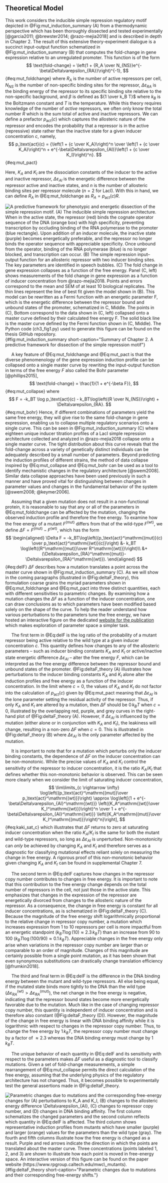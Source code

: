 ## Theoretical Model

This work considers the inducible simple repression regulatory motif depicted
in  @Fig:mut_induction_summary (A) from a thermodynamic perspective which has
been thoroughly dissected and tested experimentally [@garcia2011;
@brewster2014; @razo-mejia2018] and is described in depth in Chapter 2. The
result of this extensive theory-experiment dialogue is a succinct
input-output function schematized in @Fig:mut_induction_summary (B) that
computes the fold-change in gene expression relative to an unregulated
promoter. This function is of the form
$$
\text{fold-change} = \left(1 + {R_A \over
N_{NS}}e^{-\beta\Delta\varepsilon_{RA}}\right)^{-1},
$${#eq:mut_foldchange}
where $R_A$ is the number of active repressors
per cell, $N_{NS}$ is the number of non-specific binding sites for the
repressor, $\Delta\varepsilon_{RA}$ is the binding energy of the
repressor to its specific binding site relative to the non-specific
background, and $\beta$ is defined as ${1 \over k_B T}$ where
$k_B$ is the Boltzmann constant and $T$ is the temperature. While
this theory requires knowledge of the number of *active* repressors, we
often only know the total number $R$ which is the sum total of active
and inactive repressors. We can define a prefactor $p_\text{act}(c)$
which captures the allosteric nature of the repressor and encodes the
probability that a repressor is in the active (repressive) state rather than
the inactive state for a given inducer concentration $c$, namely,
$$
p_\text{act}(c) = {\left(1 + {c \over K_A}\right)^n \over \left(1 + {c \over
K_A}\right)^n + e^{-\beta\Delta\varepsilon_{AI}}\left(1 + {c \over
K_I}\right)^n}.
$${#eq:mut_pact}

Here, $K_A$ and $K_I$ are the dissociation
constants of the inducer to the active and inactive repressor,
$\Delta\varepsilon_{AI}$ is the energetic difference between the
repressor active and inactive states, and $n$ is the number of
allosteric binding sites per repressor molecule ($n=2$ for LacI). With
this in hand, we can define $R_A$ in @Eq:mut_foldchange as $R_A = p_\text{act}(c)
R$.

![**A predictive framework for phenotypic and energetic dissection of the
simple repression motif.** (A) The inducible simple repression architecture.
When in the active state, the repressor (red) binds the cognate operator
sequence of the DNA (orange box) with high specificity, preventing transcription
by occluding binding of the RNA polymerase to the promoter (blue rectangle).
Upon addition of an inducer molecule, the inactive state (purple) becomes
energetically preferable, and the repressor no longer binds the operator
sequence with appreciable specificity. Once unbound from the operator,
binding of the RNA polymerase (blue) is no longer blocked, and transcription
can occur. (B) The simple repression input–output function for an allosteric
repressor with two inducer binding sites. The key parameters are identified in
speech bubbles. (C) The fold change in gene expression collapses as a
function of the free energy. Panel (C, left) shows measurements of the fold change in
gene expression as a function of inducer concentration from @razo-mejia2018. 
Points and errors correspond to the mean and SEM of at least 10
biological replicates. The thin lines represent the line of best fit given
the model shown in (B). This model can be rewritten as a Fermi function with an
energetic parameter $F$, which is the energetic difference between the
repressor bound and unbound states of the promoter, schematized in C, Middle.
The points in (C), Bottom correspond to the data shown in (C, left) collapsed onto
a master curve defined by their calculated free energy $F$. The solid black
line is the master curve defined by the Fermi function shown in (C,
Middle). The [Python code
(`ch3_fig1.py`)](https://github.com/gchure/phd/blob/master/src/chapter_03/code/ch3_fig1.py)
used to generate this figure can be found on the thesis [GitHub
repository](https://github.com/gchure/phd).](ch3_fig1){#fig:mut_induction_summary short-caption="Summary of Chapter
2. A predictive framework for dissection of the simple repression motif"}

&nbsp;&nbsp;&nbsp;&nbsp;&nbsp;A key feature of @Eq:mut_foldchange and
@Eq:mut_pact is that the diverse phenomenology of the gene expression induction
profile can be collapsed onto
a single master curve by rewriting the input-output function in terms of the
free energy $F$ also called the Bohr parameter [@phillips2015],
$$
\text{fold-change} = \frac{1}{1 + e^{-\beta F}},
$${#eq:mut_collapse}
where
$$
F = -k_BT \log p_\text{act}(c) - k_BT\log\left({R \over N_{NS}}\right) +
\Delta\varepsilon_{RA}.
$${#eq:mut_bohr}
Hence, if different combinations of parameters yield the same free energy,
they will give rise to the same fold-change in gene expression, enabling us
to collapse multiple regulatory scenarios onto a single curve. This can be
seen in  @Fig:mut_induction_summary (C) where eighteen unique inducer
titration profiles of a LacI simple repression architecture collected and
analyzed in @razo-mejia2018 collapse onto a single master curve. The tight
distribution about this curve reveals that the fold-change across a variety
of genetically distinct individuals can be adequately described by a small
number of parameters. Beyond predicting the induction profiles of different
strains, the method of data collapse inspired by  @Eq:mut_collapse and 
@Eq:mut_bohr can be used as a tool to identify mechanistic changes in the
regulatory architecture [@swem2008]. Similar data collapse approaches have
been used previously in such a manner and have proved vital for
distinguishing between changes in parameter values and changes in the
fundamental behavior of the system [@swem2008; @keymer2006].

&nbsp;&nbsp;&nbsp;&nbsp;&nbsp;Assuming that a given mutation does not result in a non-functional
protein, it is reasonable to say that any or all of the parameters in
@Eq:mut_foldchange can be affected by the mutation,
changing the observed induction profile and therefore the free energy.
To examine how the free energy of a mutant $F^\text{(mut)}$ differs
from that of the wild-type $F^\text{(wt)}$, we define $\Delta F = F^\mathrm{(mut)}-
F^\mathrm{(wt)}$, which has the form 
$$
\begin{aligned}
\Delta F = -k_BT\log\left({p_\text{act}^\mathrm{(mut)}(c) \over  p_\text{act}^\mathrm{(wt)}(c)}\right) &- k_BT \log\left({R^\mathrm{(mut)}\over R^\mathrm{(wt)}}\right)\\
 &+ (\Delta\varepsilon_{RA}^\mathrm{(mut)}- \Delta\varepsilon_{RA}^\mathrm{(wt)}).
    \end{aligned}
$${#eq:delF}
$\Delta F$ describes how a mutation translates a point across the master
curve shown in @Fig:mut_induction_summary (C). As we will show in the
coming paragraphs (illustrated in @Fig:deltaF_theory), this formulation
coarse grains the myriad parameters shown in @Eq:mut_foldchange and 
@Eq:mut_pact into three distinct quantities, each with different sensitivities to
parametric changes. By examining how a mutation changes the $\Delta F$ as a
function of the inducer concentration, one can draw conclusions as to which
parameters have been modified based solely on the shape of the curve. To help
the reader understand how various perturbations to the parameters tune the
free energy, we have hosted an interactive figure on the dedicated [website
for the publication](http://www.rpgroup.caltech.edu/mwc_mutants) which makes
exploration of parameter space a simpler task.

&nbsp;&nbsp;&nbsp;&nbsp;&nbsp;The first term in @Eq:delF is the log ratio of the probability of a
mutant repressor being active relative to the wild type at a given inducer
concentration $c$. This quantity defines how changes to any of the allosteric
parameters – such as inducer binding constants $K_A$ and $K_I$ or
active/inactive state energetic difference $\Delta\varepsilon_{AI}$ – alter
the free energy $F$, which can be interpreted as the free energy difference
between the repressor bound and unbound states of the promoter. 
@Fig:deltaF_theory (A) illustrates how perturbations to the inducer binding
constants $K_A$ and $K_I$ alone alter the induction profiles and 
free energy as a function of the inducer concentration. In the limit where $c
= 0$, the values of $K_A$ and $K_I$ do not factor into the calculation of
$p_\text{act}(c)$ given by @Eq:mut_pact meaning that
$\Delta\varepsilon_{AI}$ is the lone parameter setting the residual activity
of the repressor. Thus, if only $K_A$ and $K_I$ are altered by a mutation,
then $\Delta F$ should be $0\, k_BT$ when $c = 0$, illustrated by the
overlapping red, purple, and grey curves in the right-hand plot of 
@Fig:deltaF_theory (A). However, if $\Delta\varepsilon_{AI}$ is influenced by
the mutation (either alone or in conjunction with $K_A$ and $K_I$), the
leakiness will change, resulting in a non-zero $\Delta F$ when $c=0$. This is
illustrated in @Fig:deltaF_theory (B) where $\Delta\varepsilon_{AI}$ is
the only parameter affected by the mutation.

&nbsp;&nbsp;&nbsp;&nbsp;&nbsp;It is important to note that for a mutation which perturbs only the
inducer binding constants, the dependence of $\Delta F$ on the inducer
concentration can be non-monotonic. While the precise values of $K_A$
and $K_I$ control the sensitivity of the repressor to inducer
concentration, it is the ratio $K_A / K_I$ that defines whether this
non-monotonic behavior is observed. This can be seen more clearly when
we consider the limit of saturating inducer concentration,
$$
\lim\limits_{c \rightarrow \infty} \log\left({p_\text{act}^\mathrm{(mut)}\over
p_\text{act}^\mathrm{(wt)}}\right) \approx \log\left[{1 +
e^{-\beta\Delta\varepsilon_{AI}^\mathrm{(wt)}} \left({K_A^\mathrm{(wt)}\over
K_I^\mathrm{(wt)}}\right)^n \over 1 +
e^{-\beta\Delta\varepsilon_{AI}^\mathrm{(wt)}} \left({K_A^\mathrm{(mut)}\over
K_I^\mathrm{(mut)}}\right)^n}\right],
$${#eq:kaki_sat_c} 
which illustrates that $\Delta F$ returns
to zero at saturating inducer concentration when the ratio $K_A / K_I$
is the same for both the mutant and wild-type repressors, so long as
$\Delta\varepsilon_{AI}$ is unperturbed. Non-monotonicity can *only*
be achieved by changing $K_A$ and $K_I$ and therefore serves as a
diagnostic for classifying mutational effects reliant solely on
measuring the change in free energy. A rigorous proof of this
non-monotonic behavior given changing $K_A$ and $K_I$ can be found
in supplemental Chapter 7.

&nbsp;&nbsp;&nbsp;&nbsp;&nbsp;The second term in @Eq:delF captures how changes in the
repressor copy number contributes to changes in free energy. It is
important to note that this contribution to the free energy change
depends on the total number of repressors in the cell, not just those in
the active state. This emphasizes that changes in the expression of the
repressor are energetically divorced from changes to the allosteric
nature of the repressor. As a consequence, the change in free energy is
constant for all inducer concentrations, as is schematized in 
@Fig:deltaF_theory (C). Because the magnitude
of the free energy shift logarithmically proportional to the relative change
in repressor copy number, a mutation which increases expression from 1 to
10 repressors per cell is more impactful from an energetic standpoint
($k_BT \log(10) \approx 2.3\,  k_BT$) than an increase from 90 to 100
($k_BT \log(100/90) \approx 0.1\, k_BT$). Appreciable changes in the
free energy only arise when variations in the repressor copy number are
larger than or comparable to an order of magnitude. Changes of this
magnitude are certainly possible from a single point mutation, as it has
been shown that even synonymous substitutions can drastically change
translation efficiency [@frumkin2018].

&nbsp;&nbsp;&nbsp;&nbsp;&nbsp;The third and final term in @Eq:delF is the difference in
the DNA binding energy between the mutant and wild-type repressors. All
else being equal, if the mutated state binds more tightly to the DNA
than the wild type
($\Delta\varepsilon_{RA}^\mathrm{(wt)}> \Delta\varepsilon_{RA}^\mathrm{(mut)}$),
the net change in the free energy is negative, indicating that the
repressor bound states become more energetically favorable due to the
mutation. Much like in the case of changing repressor copy number, this
quantity is independent of inducer concentration and is therefore also
constant (@Fig:deltaF_theory (D)).
However, the magnitude of the change in free energy is linear with DNA
binding affinity while it is logarithmic with respect to changes in the
repressor copy number. Thus, to change the free energy by $1\, k_BT$,
the repressor copy number must change by a factor of $\approx 2.3$
whereas the DNA binding energy must change by $1\, k_BT$.

&nbsp;&nbsp;&nbsp;&nbsp;&nbsp;The unique behavior of each quantity in @Eq:delF and its
sensitivity with respect to the parameters makes $\Delta F$ useful as
a diagnostic tool to classify mutations. Given a set of fold-change
measurements, a simple rearrangement of @Eq:mut_collapse
permits the direct calculation of the free energy, assuming that the
underlying physics of the regulatory architecture has not changed. Thus,
it becomes possible to experimentally test the general assertions made
in @Fig:deltaF_theory.

![**Parametric changes due to mutations and the corresponding free-energy
changes for (A) perturbations to $K_A$ and $K_I$, (B) changes to the
allosteric energy difference $\Delta\varepsilon_{AI}$, (C) changes to
repressor copy number, and (D) changes in DNA binding affinity**. The first
column schematizes the changed parameters and the second column reflects
which quantity in @Eq:delF is affected. The third column shows
representative induction profiles from mutants which have smaller (purple)
and larger (orange) values for the parameters than the wild type (gray). The
fourth and fifth columns illustrate how the free energy is changed as a
result. Purple and red arrows indicate the direction in which the points are
translated about the master curve. Three concentrations (points labeled 1, 2,
and 3) are shown to illustrate how each point is moved in free-energy space.
An interactive version of this figure can be found on the paper website
(https://www.rpgroup.caltech.edu/mwc\_mutants).](ch3_fig2){#fig:deltaF_theory
short-caption="Parametric changes due to mutations and their corresponding
free-energy shifts."}

